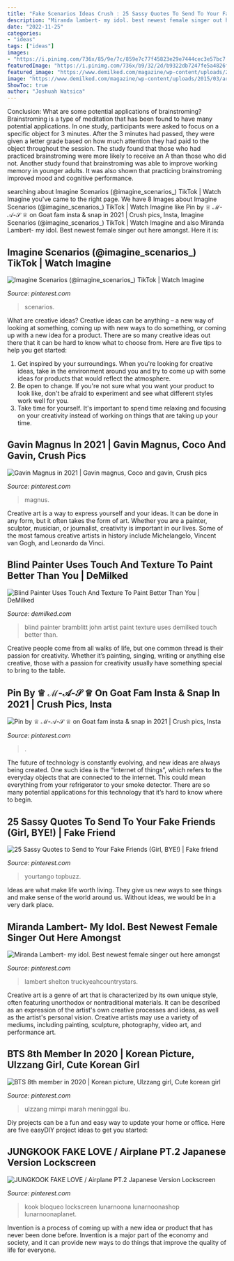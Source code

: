 ```yaml
---
title: "Fake Scenarios Ideas Crush : 25 Sassy Quotes To Send To Your Fake Friends (girl, Bye!)"
description: "Miranda lambert- my idol. best newest female singer out here amongst"
date: "2022-11-25"
categories:
- "ideas"
tags: ["ideas"]
images:
- "https://i.pinimg.com/736x/85/9e/7c/859e7c77f45823e29e7444cec3e57bc7.jpg"
featuredImage: "https://i.pinimg.com/736x/b9/32/2d/b9322db7247fe5a4826f09118c1e7f4c.jpg"
featured_image: "https://www.demilked.com/magazine/wp-content/uploads/2015/03/artist-blind-painter-john-bramblitt-11.jpg"
image: "https://www.demilked.com/magazine/wp-content/uploads/2015/03/artist-blind-painter-john-bramblitt-11.jpg"
ShowToc: true
author: "Joshuah Watsica"
---
```



Conclusion: What are some potential applications of brainstroming?
Brainstroming is a type of meditation that has been found to have many potential applications. In one study, participants were asked to focus on a specific object for 3 minutes. After the 3 minutes had passed, they were given a letter grade based on how much attention they had paid to the object throughout the session. The study found that those who had practiced brainstroming were more likely to receive an A than those who did not. Another study found that brainstroming was able to improve working memory in younger adults. It was also shown that practicing brainstroming improved mood and cognitive performance.

	

		
searching about Imagine Scenarios (@imagine_scenarios_) TikTok | Watch Imagine you've came to the right page. We have 8 Images about Imagine Scenarios (@imagine_scenarios_) TikTok | Watch Imagine like Pin by ♕ ℳ-𝒜-𝒮 ♕ on Goat fam insta &amp; snap in 2021 | Crush pics, Insta, Imagine Scenarios (@imagine_scenarios_) TikTok | Watch Imagine and also Miranda Lambert- my idol. Best newest female singer out here amongst. Here it is:
		
    
## Imagine Scenarios (@imagine_scenarios_) TikTok | Watch Imagine

<img loading=lazy src="https://i.pinimg.com/originals/67/c0/99/67c09933994331e1beeab64b576b2a83.jpg" onerror="this.onerror=null;this.src='https://tse1.mm.bing.net/th?id=OIP.WXOrZyx55unPEV0wdT4-twHaNK&amp;pid=15.1';" alt="Imagine Scenarios (@imagine_scenarios_) TikTok | Watch Imagine">

_Source: pinterest.com_

>scenarios. 

	

What are creative ideas?
Creative ideas can be anything – a new way of looking at something, coming up with new ways to do something, or coming up with a new idea for a product. There are so many creative ideas out there that it can be hard to know what to choose from. Here are five tips to help you get started: 
1) Get inspired by your surroundings. When you're looking for creative ideas, take in the environment around you and try to come up with some ideas for products that would reflect the atmosphere. 
2) Be open to change. If you're not sure what you want your product to look like, don't be afraid to experiment and see what different styles work well for you. 
3) Take time for yourself. It's important to spend time relaxing and focusing on your creativity instead of working on things that are taking up your time.

    
## Gavin Magnus In 2021 | Gavin Magnus, Coco And Gavin, Crush Pics

<img loading=lazy src="https://i.pinimg.com/736x/28/22/f5/2822f52a418af7b648d4522677c391c5.jpg" onerror="this.onerror=null;this.src='https://tse2.mm.bing.net/th?id=OIP.zYFBhA8bqwlq5PlzexDtRgHaLd&amp;pid=15.1';" alt="Gavin Magnus in 2021 | Gavin magnus, Coco and gavin, Crush pics">

_Source: pinterest.com_

>magnus. 

	

Creative art is a way to express yourself and your ideas. It can be done in any form, but it often takes the form of art. Whether you are a painter, sculptor, musician, or journalist, creativity is important in our lives. Some of the most famous creative artists in history include Michelangelo, Vincent van Gogh, and Leonardo da Vinci.

    
## Blind Painter Uses Touch And Texture To Paint Better Than You | DeMilked

<img loading=lazy src="https://www.demilked.com/magazine/wp-content/uploads/2015/03/artist-blind-painter-john-bramblitt-11.jpg" onerror="this.onerror=null;this.src='https://tse3.mm.bing.net/th?id=OIP.QAXk2Adl3VeqEmEDg1caHQHaF7&amp;pid=15.1';" alt="Blind Painter Uses Touch And Texture To Paint Better Than You | DeMilked">

_Source: demilked.com_

>blind painter bramblitt john artist paint texture uses demilked touch better than. 

	

Creative people come from all walks of life, but one common thread is their passion for creativity. Whether it’s painting, singing, writing or anything else creative, those with a passion for creativity usually have something special to bring to the table.

    
## Pin By ♕ ℳ-𝒜-𝒮 ♕ On Goat Fam Insta &amp; Snap In 2021 | Crush Pics, Insta

<img loading=lazy src="https://i.pinimg.com/736x/85/9e/7c/859e7c77f45823e29e7444cec3e57bc7.jpg" onerror="this.onerror=null;this.src='https://tse4.mm.bing.net/th?id=OIP.hBFQ7uZ99-D-6h8CYTmy8QHaLX&amp;pid=15.1';" alt="Pin by ♕ ℳ-𝒜-𝒮 ♕ on Goat fam insta &amp; snap in 2021 | Crush pics, Insta">

_Source: pinterest.com_

>. 

	

The future of technology is constantly evolving, and new ideas are always being created. One such idea is the “internet of things”, which refers to the everyday objects that are connected to the internet. This could mean everything from your refrigerator to your smoke detector. There are so many potential applications for this technology that it’s hard to know where to begin.

    
## 25 Sassy Quotes To Send To Your Fake Friends (Girl, BYE!) | Fake Friend

<img loading=lazy src="https://i.pinimg.com/736x/86/c1/26/86c126da88143478366e8e956d296bb3.jpg" onerror="this.onerror=null;this.src='https://tse1.mm.bing.net/th?id=OIP.Nvc7wHjbygZaHSjRCgHZVAHaKv&amp;pid=15.1';" alt="25 Sassy Quotes to Send to Your Fake Friends (Girl, BYE!) | Fake friend">

_Source: pinterest.com_

>yourtango topbuzz. 

	

Ideas are what make life worth living. They give us new ways to see things and make sense of the world around us. Without ideas, we would be in a very dark place.

    
## Miranda Lambert- My Idol. Best Newest Female Singer Out Here Amongst

<img loading=lazy src="https://i.pinimg.com/474x/af/36/22/af3622ab5c946caa568657955588da46--blake-shelton-country-singers.jpg" onerror="this.onerror=null;this.src='https://tse4.mm.bing.net/th?id=OIP.nu1YaaVsAKQGOS2n9yCRtgHaJ4&amp;pid=15.1';" alt="Miranda Lambert- my idol. Best newest female singer out here amongst">

_Source: pinterest.com_

>lambert shelton truckyeahcountrystars. 

	

Creative art is a genre of art that is characterized by its own unique style, often featuring unorthodox or nontraditional materials. It can be described as an expression of the artist's own creative processes and ideas, as well as the artist's personal vision. Creative artists may use a variety of mediums, including painting, sculpture, photography, video art, and performance art.

    
## BTS 8th Member In 2020 | Korean Picture, Ulzzang Girl, Cute Korean Girl

<img loading=lazy src="https://i.pinimg.com/736x/b9/32/2d/b9322db7247fe5a4826f09118c1e7f4c.jpg" onerror="this.onerror=null;this.src='https://tse2.mm.bing.net/th?id=OIP.izCvUnF9MdPLB57Y9U3UuAHaJ4&amp;pid=15.1';" alt="BTS 8th member in 2020 | Korean picture, Ulzzang girl, Cute korean girl">

_Source: pinterest.com_

>ulzzang mimpi marah meninggal ibu. 

	

Diy projects can be a fun and easy way to update your home or office. Here are five easyDIY project ideas to get you started: 

    
## JUNGKOOK FAKE LOVE / Airplane PT.2 Japanese Version Lockscreen

<img loading=lazy src="https://i.pinimg.com/736x/b9/d8/88/b9d888f772f09d6df41cd76e782d141a.jpg" onerror="this.onerror=null;this.src='https://tse2.mm.bing.net/th?id=OIP.H5TT06AAvtXFpVc6OsesWgHaNT&amp;pid=15.1';" alt="JUNGKOOK FAKE LOVE / Airplane PT.2 Japanese Version Lockscreen">

_Source: pinterest.com_

>kook bloqueo lockscreen lunarnoona lunarnoonashop lunarnoonaplanet. 

	

Invention is a process of coming up with a new idea or product that has never been done before. Invention is a major part of the economy and society, and it can provide new ways to do things that improve the quality of life for everyone.

